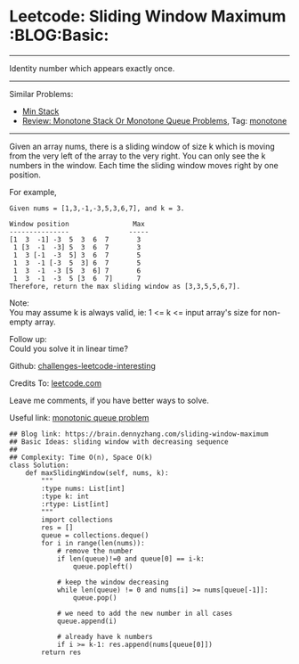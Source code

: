 # Leetcode: Sliding Window Maximum     :BLOG:Basic:


---

Identity number which appears exactly once.  

---

Similar Problems:  
-   [Min Stack](https://brain.dennyzhang.com/min-stack)
-   [Review: Monotone Stack Or Monotone Queue Problems](https://brain.dennyzhang.com/review-monotone), Tag: [monotone](https://brain.dennyzhang.com/tag/monotone)

---

Given an array nums, there is a sliding window of size k which is moving from the very left of the array to the very right. You can only see the k numbers in the window. Each time the sliding window moves right by one position.  

For example,  

    Given nums = [1,3,-1,-3,5,3,6,7], and k = 3.
    
    Window position                Max
    ---------------               -----
    [1  3  -1] -3  5  3  6  7       3
     1 [3  -1  -3] 5  3  6  7       3
     1  3 [-1  -3  5] 3  6  7       5
     1  3  -1 [-3  5  3] 6  7       5
     1  3  -1  -3 [5  3  6] 7       6
     1  3  -1  -3  5 [3  6  7]      7
    Therefore, return the max sliding window as [3,3,5,5,6,7].

Note:  
You may assume k is always valid, ie: 1 <= k <= input array's size for non-empty array.  

Follow up:  
Could you solve it in linear time?  

Github: [challenges-leetcode-interesting](https://github.com/DennyZhang/challenges-leetcode-interesting/tree/master/sliding-window-maximum)  

Credits To: [leetcode.com](https://leetcode.com/problems/sliding-window-maximum/description/)  

Leave me comments, if you have better ways to solve.  

Useful link: [monotonic queue problem](https://leetcode.com/problems/sliding-window-maximum/discuss/65885/This-is-a-typical-monotonic-queue-problem)  

    ## Blog link: https://brain.dennyzhang.com/sliding-window-maximum
    ## Basic Ideas: sliding window with decreasing sequence
    ##
    ## Complexity: Time O(n), Space O(k)
    class Solution:
        def maxSlidingWindow(self, nums, k):
            """
            :type nums: List[int]
            :type k: int
            :rtype: List[int]
            """
            import collections
            res = []
            queue = collections.deque()
            for i in range(len(nums)):
                # remove the number
                if len(queue)!=0 and queue[0] == i-k:
                    queue.popleft()
    
                # keep the window decreasing
                while len(queue) != 0 and nums[i] >= nums[queue[-1]]:
                    queue.pop()
    
                # we need to add the new number in all cases
                queue.append(i)
    
                # already have k numbers
                if i >= k-1: res.append(nums[queue[0]])
            return res
